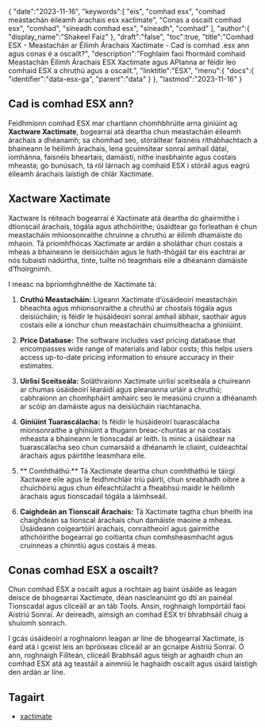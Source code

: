 {
   "date":"2023-11-16",
   "keywords":[
"eis",
"comhad esx",
"comhad meastachán éileamh árachais esx xactimate",
"Conas a oscailt comhad esx",
"comhad",
"síneadh comhad esx",
"síneadh",
"comhad"
],
   "author":{
      "display_name":"Shakeel Faiz"
},
   "draft":"false",
   "toc":true,
   "title":"Comhad ESX - Meastachán ar Éilimh Árachais Xactimate - Cad is comhad .esx ann agus conas é a oscailt?",
   "description":"Foghlaim faoi fhormáid comhaid Meastachán Éilimh Árachais ESX Xactimate agus APIanna ar féidir leo comhaid ESX a chruthú agus a oscailt.",
   "linktitle":"ESX",
   "menu":{
      "docs":{
         "identifier":"data-esx-ga",
         "parent":"data"
}
},
   "lastmod":"2023-11-16"
}

## Cad is comhad ESX ann?

Feidhmíonn comhad ESX mar chartlann chomhbhrúite arna giniúint ag **Xactware Xactimate**, bogearraí atá deartha chun meastacháin éileamh árachais a dhéanamh; sa chomhad seo, stóráiltear faisnéis ríthábhachtach a bhaineann le héilimh árachais, lena gcuimsítear sonraí amhail dátaí, íomhánna, faisnéis bheartais, damáistí, nithe inasbhainte agus costais mheasta; go bunúsach, tá ról lárnach ag comhaid ESX i stóráil agus eagrú éileamh árachais laistigh de chlár Xactimate.

## Xactware Xactimate

Xactware Is réiteach bogearraí é Xactimate atá deartha do ghairmithe i dtionscail árachais, tógála agus athchóirithe; úsáidtear go forleathan é chun meastacháin mhionsonraithe chruinne a chruthú ar éilimh dhamáiste do mhaoin. Tá príomhfhócas Xactimate ar ardán a sholáthar chun costais a mheas a bhaineann le deisiúcháin agus le hath-thógáil tar éis eachtraí ar nós tubaistí nádúrtha, tinte, tuilte nó teagmhais eile a dhéanann damáiste d’fhoirgnimh.

I measc na bpríomhghnéithe de Xactimate tá:

1.  **Cruthú Meastacháin:** Ligeann Xactimate d’úsáideoirí meastacháin bheachta agus mhionsonraithe a chruthú ar chostais tógála agus deisiúcháin; is féidir le húsáideoirí sonraí amhail ábhair, saothair agus costais eile a ionchur chun meastacháin chuimsitheacha a ghiniúint.
    
2.  **Price Database:** The software includes vast pricing database that encompasses wide range of materials and labor costs; this helps users access up-to-date pricing information to ensure accuracy in their estimates.
    
3.  **Uirlisí Sceitseála:** Soláthraíonn Xactimate uirlisí sceitseála a chuireann ar chumas úsáideoirí léaráidí agus pleananna urláir a chruthú; cabhraíonn an chomhpháirt amhairc seo le measúnú cruinn a dhéanamh ar scóip an damáiste agus na deisiúcháin riachtanacha.
    
4.  **Giniúint Tuarascálacha:** Is féidir le húsáideoirí tuarascálacha mionsonraithe a ghiniúint a thugann breac-chuntas ar na costais mheasta a bhaineann le tionscadal ar leith. Is minic a úsáidtear na tuarascálacha seo chun cumarsáid a dhéanamh le cliaint, cuideachtaí árachais agus páirtithe leasmhara eile.
    
5.  ** Comhtháthú:** Tá Xactimate deartha chun comhtháthú le táirgí Xactware eile agus le feidhmchláir tríú páirtí, chun sreabhadh oibre a chuíchóiriú agus chun éifeachtúlacht a fheabhsú maidir le héilimh árachais agus tionscadail tógála a láimhseáil.
    
6.  **Caighdeán an Tionscail Árachais:** Tá Xactimate tagtha chun bheith ina chaighdeán sa tionscal árachais chun damáiste maoine a mheas. Úsáideann coigeartóirí árachais, conraitheoirí agus gairmithe athchóirithe bogearraí go coitianta chun comhsheasmhacht agus cruinneas a chinntiú agus costais á meas.

## Conas comhad ESX a oscailt?

Chun comhad ESX a oscailt agus a rochtain ag baint úsáide as leagan deisce de bhogearraí Xactimate, déan nascleanúint go dtí an painéal Tionscadal agus cliceáil ar an táb Tools. Ansin, roghnaigh Iompórtáil faoi Aistriú Sonraí. Ar deireadh, aimsigh an comhad ESX trí bhrabhsáil chuig a shuíomh sonrach.

I gcás úsáideoirí a roghnaíonn leagan ar líne de bhogearraí Xactimate, is éard atá i gceist leis an bpróiseas cliceáil ar an gcnaipe Aistriú Sonraí. Ó ann, roghnaigh Fillteán, cliceáil Brabhsáil agus téigh ar aghaidh chun an comhad ESX atá ag teastáil a ainmniú le haghaidh oscailt agus úsáid laistigh den ardán ar líne.

## Tagairt
* [xactimate]( https://www.verisk.com/insurance/products/xactimate/)


